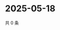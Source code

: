 # 2025-05-18

共 0 条

<!-- BEGIN ZHIHUVIDEO -->
<!-- 最后更新时间 Sun May 18 2025 14:15:14 GMT+0800 (China Standard Time) -->

<!-- END ZHIHUVIDEO -->
